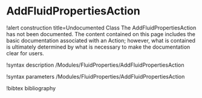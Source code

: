 <!-- MOOSE Documentation Stub: Remove this when content is added. -->

# AddFluidPropertiesAction

!alert construction title=Undocumented Class
The AddFluidPropertiesAction has not been documented. The content contained on this page
includes the basic documentation associated with an Action; however, what is contained is
ultimately determined by what is necessary to make the documentation clear for users.

!syntax description /Modules/FluidProperties/AddFluidPropertiesAction

!syntax parameters /Modules/FluidProperties/AddFluidPropertiesAction

!bibtex bibliography

